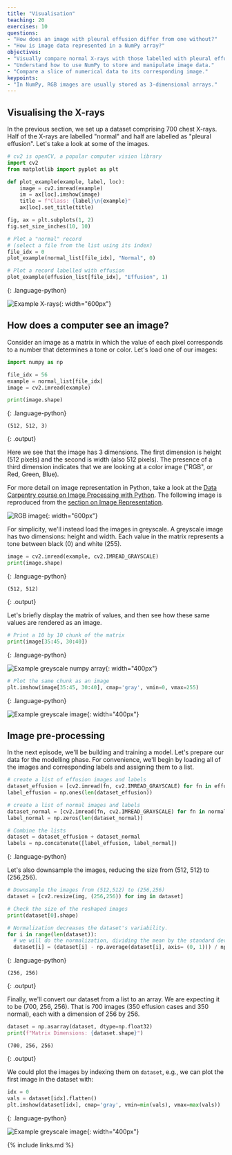 ```yaml
---
title: "Visualisation"
teaching: 20
exercises: 10
questions:
- "How does an image with pleural effusion differ from one without?"
- "How is image data represented in a NumPy array?"
objectives:
- "Visually compare normal X-rays with those labelled with pleural effusion."
- "Understand how to use NumPy to store and manipulate image data."
- "Compare a slice of numerical data to its corresponding image."
keypoints:
- "In NumPy, RGB images are usually stored as 3-dimensional arrays."
---
```


## Visualising the X-rays

In the previous section, we set up a dataset comprising 700 chest X-rays. Half of the X-rays are labelled "normal" and half are labelled as "pleural effusion". Let's take a look at some of the images.

```python
# cv2 is openCV, a popular computer vision library
import cv2
from matplotlib import pyplot as plt 

def plot_example(example, label, loc):
    image = cv2.imread(example)
    im = ax[loc].imshow(image)
    title = f"Class: {label}\n{example}"
    ax[loc].set_title(title)

fig, ax = plt.subplots(1, 2)
fig.set_size_inches(10, 10)

# Plot a "normal" record
# (select a file from the list using its index)
file_idx = 0
plot_example(normal_list[file_idx], "Normal", 0)

# Plot a record labelled with effusion
plot_example(effusion_list[file_idx], "Effusion", 1)
```
{: .language-python}

![Example X-rays](../fig/example_records.png){: width="600px"}

## How does a computer see an image?

Consider an image as a matrix in which the value of each pixel corresponds to a number that determines a tone or color. Let's load one of our images:

```python
import numpy as np 

file_idx = 56
example = normal_list[file_idx]
image = cv2.imread(example)

print(image.shape)
```
{: .language-python}

```
(512, 512, 3)
```
{: .output}

Here we see that the image has 3 dimensions. The first dimension is height (512 pixels) and the second is width (also 512 pixels). 
The presence of a third dimension indicates that we are looking at a color image ("RGB", or Red, Green, Blue).

For more detail on image representation in Python, take a look at the [Data Carpentry course on Image Processing with Python](https://datacarpentry.org/image-processing/). The following image is reproduced from the [section on Image Representation](https://datacarpentry.org/image-processing/03-skimage-images/index.html).

![RGB image](../fig/chair-layers-rgb.png){: width="600px"}

For simplicity, we'll instead load the images in greyscale. A greyscale image has two dimensions: height and width. Each value in the matrix represents a tone between black (0) and white (255).

```python
image = cv2.imread(example, cv2.IMREAD_GRAYSCALE)
print(image.shape)
```
{: .language-python}

```
(512, 512)
```
{: .output}

Let's briefly display the matrix of values, and then see how these same values are rendered as an image.

```python
# Print a 10 by 10 chunk of the matrix
print(image[35:45, 30:40])
```
{: .language-python}

![Example greyscale numpy array](../fig/greyscale_example_numpy.png){: width="400px"}

```python
# Plot the same chunk as an image
plt.imshow(image[35:45, 30:40], cmap='gray', vmin=0, vmax=255)
```
{: .language-python}

![Example greyscale image](../fig/greyscale_example.png){: width="400px"}

## Image pre-processing

In the next episode, we'll be building and training a model. Let's prepare our data for the modelling phase. For convenience, we'll begin by loading all of the images and corresponding labels and assigning them to a list.

```python
# create a list of effusion images and labels
dataset_effusion = [cv2.imread(fn, cv2.IMREAD_GRAYSCALE) for fn in effusion_list]
label_effusion = np.ones(len(dataset_effusion))

# create a list of normal images and labels
dataset_normal = [cv2.imread(fn, cv2.IMREAD_GRAYSCALE) for fn in normal_list]
label_normal = np.zeros(len(dataset_normal))

# Combine the lists
dataset = dataset_effusion + dataset_normal
labels = np.concatenate([label_effusion, label_normal])
```
{: .language-python}

Let's also downsample the images, reducing the size from (512, 512) to (256,256).

```python
# Downsample the images from (512,512) to (256,256)
dataset = [cv2.resize(img, (256,256)) for img in dataset]

# Check the size of the reshaped images
print(dataset[0].shape)

# Normalization decreases the dataset's variability.
for i in range(len(dataset)):
  # we will do the normalization, dividing the mean by the standard deviation
  dataset[i] = (dataset[i] - np.average(dataset[i], axis= (0, 1))) / np.std(dataset[i], axis= (0, 1)) 
```
{: .language-python}

```
(256, 256)
```
{: .output}

Finally, we'll convert our dataset from a list to an array. We are expecting it to be (700, 256, 256). That is 700 images (350 effusion cases and 350 normal),  each with a dimension of 256 by 256.

```python
dataset = np.asarray(dataset, dtype=np.float32)
print(f"Matrix Dimensions: {dataset.shape}")
```

```
(700, 256, 256)
```
{: .output}

We could plot the images by indexing them on `dataset`, e.g., we can plot the first image in the dataset with:

```python
idx = 0
vals = dataset[idx].flatten()
plt.imshow(dataset[idx], cmap='gray', vmin=min(vals), vmax=max(vals))
```
{: .language-python}

![Example greyscale image](../fig/final_example_image.png){: width="400px"}

{% include links.md %}
 



